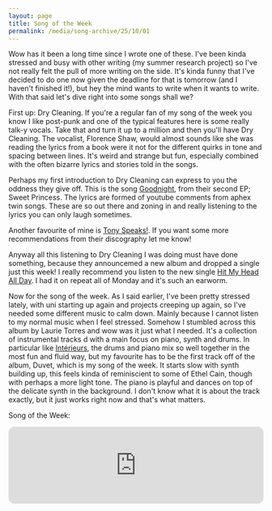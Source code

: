 ```yaml
---
layout: page
title: Song of the Week
permalink: /media/song-archive/25/10/01
---
```


Wow has it been a long time since I wrote one of these. I've been kinda stressed and busy with other writing (my summer research project) so I've not really felt the pull of more writing on the side. It's kinda funny that I've decided to do one now given the deadline for that is tomorrow (and I haven't finished it!), but hey the mind wants to write when it wants to write. With that said let's dive right into some songs shall we?

First up: Dry Cleaning. If you're a regular fan of my song of the week you know I like post-punk and one of the typical features here is some really talk-y vocals. Take that and turn it up to a million and then you'll have Dry Cleaning. The vocalist, Florence Shaw, would almost sounds like she was reading the lyrics from a book were it not for the different quirks in tone and spacing between lines. It's weird and strange but fun, especially combined with the often bizarre lyrics and stories told in the songs.

Perhaps my first introduction to Dry Cleaning can express to you the oddness they give off. This is the song [Goodnight](https://open.spotify.com/track/04P3v2iz7oF416UeDnvGZW?si=42373c3fff234f28), from their second EP; Sweet Princess. The lyrics are formed of youtube comments from aphex twin songs. These are so out there and zoning in and really listening to the lyrics you can only laugh sometimes.

Another favourite of mine is [Tony Speaks!](https://open.spotify.com/track/0v1E9THk87pvNNlCpDP3js?si=ccd74aae1c59470c). If you want some more recommendations from their discography let me know!

Anyway all this listening to Dry Cleaning I was doing must have done something, because they announcemed a new album and dropped a single just this week! I really recommend you listen to the new single [Hit My Head All Day](https://open.spotify.com/track/0JIKmYZmtDKqXAU37ZqwbN?si=da4ebd922885408c). I had it on repeat all of Monday and it's such an earworm.

Now for the song of the week. As I said earlier, I've been pretty stressed lately, with uni starting up again and projects creeping up again, so I've needed some different music to calm down. Mainly because I cannot listen to my normal music when I feel stressed. Somehow I stumbled across this album by Laurie Torres and wow was it just what I needed. It's a collection of instrumental tracks d with a main focus on piano, synth and drums. In particular like [Intérieurs](https://open.spotify.com/track/25yXIpb5rqudma0hQIHc5v?si=59324b147e7d4a78), the drums and piano mix so well together in the most fun and fluid way, but my favourite has to be the first track off of the album, Duvet, which is my song of the week. It starts slow with synth building up, this feels kinda of reminiscient to some of Ethel Cain, though with perhaps a more light tone. The piano is playful and dances on top of the delicate synth in the background. I don't know what it is about the track exactly, but it just works right now and that's what matters.

Song of the Week:

<iframe style="border-radius:12px" src="https://open.spotify.com/embed/track/5bF8VTXeEMHB44uhFF6H1n?utm_source=generator" width="100%" height="152" frameBorder="0" allowfullscreen="" allow="autoplay; clipboard-write; encrypted-media; fullscreen; picture-in-picture" loading="lazy"></iframe>

